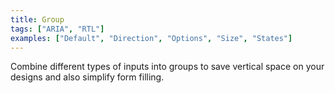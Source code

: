 ```yaml
---
title: Group
tags: ["ARIA", "RTL"]
examples: ["Default", "Direction", "Options", "Size", "States"]
---
```


Combine different types of inputs into groups to save vertical space on your designs and also simplify form filling.

